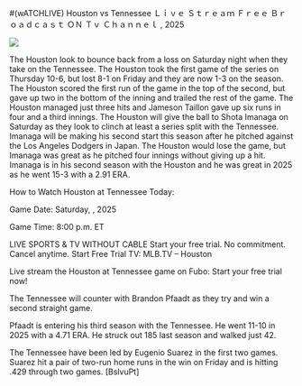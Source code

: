 #(wATCHLIVE) Houston vs Tennessee Ｌｉｖｅ Ｓｔｒｅａｍ Ｆｒｅｅ Ｂｒｏａｄｃａｓｔ ＯＮ Ｔｖ Ｃｈａｎｎｅｌ , 2025  
  
  
[![](https://i.imgur.com/qSNzIqt.png)](https://movie.rssnews.media/uHaEdDksj.php)  
  
The Houston look to bounce back from a loss on Saturday night when they take on the Tennessee. The Houston took the first game of the series on Thursday 10-6, but lost 8-1 on Friday and they are now 1-3 on the season. The Houston scored the first run of the game in the top of the second, but gave up two in the bottom of the inning and trailed the rest of the game. The Houston managed just three hits and Jameson Taillon gave up six runs in four and a third innings. The Houston will give the ball to Shota Imanaga on Saturday as they look to clinch at least a series split with the Tennessee. Imanaga will be making his second start this season after he pitched against the Los Angeles Dodgers in Japan. The Houston would lose the game, but Imanaga was great as he pitched four innings without giving up a hit. Imanaga is in his second season with the Houston and he was great in 2025 as he went 15-3 with a 2.91 ERA.

How to Watch Houston at Tennessee Today:

Game Date: Saturday, , 2025

Game Time: 8:00 p.m. ET

LIVE SPORTS & TV WITHOUT CABLE
Start your free trial. No commitment. Cancel anytime.
Start Free Trial
TV: MLB.TV – Houston

Live stream the Houston at Tennessee game on Fubo: Start your free trial now!

The Tennessee will counter with Brandon Pfaadt as they try and win a second straight game.

Pfaadt is entering his third season with the Tennessee. He went 11-10 in 2025 with a 4.71 ERA. He struck out 185 last season and walked just 42.

The Tennessee have been led by Eugenio Suarez in the first two games. Suarez hit a pair of two-run home runs in the win on Friday and is hitting .429 through two games. [BslvuPt]